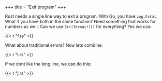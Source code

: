 +++
title = "Exit program"
+++

Rust needs a single line way to exit a program. With Go, you have `Log.Fatal`.
What if you have both in the same function? Need something that works for
numbers as well. Can we use `Err(format!())` for everything? Yes we can:

{{< r "f.rs" >}}

What about traditional errors? Now lets combine:

{{< r "i.rs" >}}

If we dont like the long line, we can do this:

{{< r "j.rs" >}}
